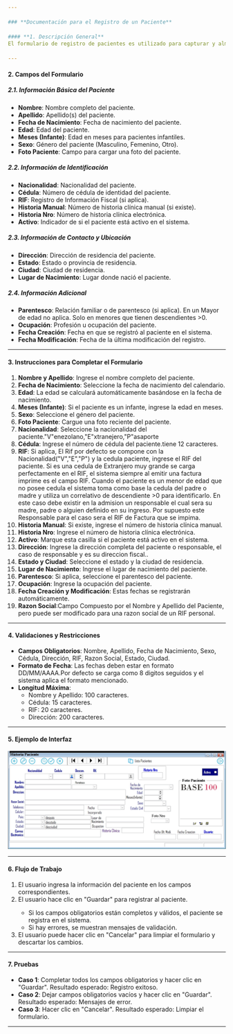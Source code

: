 ```yaml
---

### **Documentación para el Registro de un Paciente**

#### **1. Descripción General**
El formulario de registro de pacientes es utilizado para capturar y almacenar información detallada sobre cada paciente. Esta información es esencial para el seguimiento médico, la gestión de historias clínicas y la administración de servicios de salud.

---
```


#### **2. Campos del Formulario**

##### **2.1. Información Básica del Paciente**
- **Nombre**: Nombre completo del paciente.
- **Apellido**: Apellido(s) del paciente.
- **Fecha de Nacimiento**: Fecha de nacimiento del paciente.
- **Edad**: Edad del paciente.
- **Meses (Infante)**: Edad en meses para pacientes infantiles.
- **Sexo**: Género del paciente (Masculino, Femenino, Otro).
- **Foto Paciente**: Campo para cargar una foto del paciente.

##### **2.2. Información de Identificación**
- **Nacionalidad**: Nacionalidad del paciente.
- **Cédula**: Número de cédula de identidad del paciente.
- **RIF**: Registro de Información Fiscal (si aplica).
- **Historia Manual**: Número de historia clínica manual (si existe).
- **Historia Nro**: Número de historia clínica electrónica.
- **Activo**: Indicador de si el paciente está activo en el sistema.

##### **2.3. Información de Contacto y Ubicación**
- **Dirección**: Dirección de residencia del paciente.
- **Estado**: Estado o provincia de residencia.
- **Ciudad**: Ciudad de residencia.
- **Lugar de Nacimiento**: Lugar donde nació el paciente.

##### **2.4. Información Adicional**
- **Parentesco**: Relación familiar o de parentesco (si aplica). En un Mayor de edad no aplica. Solo en menores que tienen descendientes >0.
- **Ocupación**: Profesión u ocupación del paciente.
- **Fecha Creación**: Fecha en que se registró al paciente en el sistema.
- **Fecha Modificación**: Fecha de la última modificación del registro.

---

#### **3. Instrucciones para Completar el Formulario**

1. **Nombre y Apellido**: Ingrese el nombre completo del paciente.
2. **Fecha de Nacimiento**: Seleccione la fecha de nacimiento del calendario.
3. **Edad**: La edad se calculará automáticamente basándose en la fecha de nacimiento.
4. **Meses (Infante)**: Si el paciente es un infante, ingrese la edad en meses.
5. **Sexo**: Seleccione el género del paciente.
6. **Foto Paciente**: Cargue una foto reciente del paciente.
7. **Nacionalidad**: Seleccione la nacionalidad del paciente."V"enezolano,"E"xtranejero,"P"asaporte
8. **Cédula**: Ingrese el número de cédula del paciente.tiene 12 caracteres. 
9. **RIF**: Si aplica, El Rif por defecto se compone con la Nacionalidad("V","E","P") y la cedula paciente, ingrese el RIF del paciente.
	Si es una cedula de Extranjero muy grande se carga perfectamente en el RIF, el sistema siempre al emitir una factura imprime es el campo RIF.
	Cuando el paciente es un menor de edad que no posee cedula el sistema toma como base la cedula del padre o madre y utiliza un correlativo de descendiente >0 para identificarlo.
	En este caso debe existir en la admision un responsable el cual sera su madre, padre  o alguien definido en su ingreso.
	Por supuesto este Responsable para el caso sera el RIF de Factura que se impima.
11. **Historia Manual**: Si existe, ingrese el número de historia clínica manual.
12. **Historia Nro**: Ingrese el número de historia clínica electrónica.
13. **Activo**: Marque esta casilla si el paciente está activo en el sistema.
14. **Dirección**: Ingrese la dirección completa del paciente o responsable, el caso de responsable y es su direccion fiscal..
15. **Estado y Ciudad**: Seleccione el estado y la ciudad de residencia.
16. **Lugar de Nacimiento**: Ingrese el lugar de nacimiento del paciente.
17. **Parentesco**: Si aplica, seleccione el parentesco del paciente.
18. **Ocupación**: Ingrese la ocupación del paciente.
19. **Fecha Creación y Modificación**: Estas fechas se registrarán automáticamente.
18. **Razon Social**:Campo Compuesto por el Nombre y Apellido del Paciente, pero puede ser modificado para una razon social de un RIF personal.

---

#### **4. Validaciones y Restricciones**

- **Campos Obligatorios**: Nombre, Apellido, Fecha de Nacimiento, Sexo, Cédula, Dirección, RIF, Razon Social, Estado, Ciudad.
- **Formato de Fecha**: Las fechas deben estar en formato DD/MM/AAAA.Por defecto se carga como 8 digitos seguidos y el sistema aplica el formato mencionado.
- **Longitud Máxima**:
  - Nombre y Apellido: 100 caracteres.
  - Cédula: 15 caracteres.
  - RIF: 20 caracteres.
  - Dirección: 200 caracteres.

---

#### **5. Ejemplo de Interfaz**

![Historia Paciente](images/PACIENTES/CDatosPaciente.JPG)

---

#### **6. Flujo de Trabajo**

1. El usuario ingresa la información del paciente en los campos correspondientes.
2. El usuario hace clic en "Guardar" <F1> para registrar al paciente.
   - Si los campos obligatorios están completos y válidos, el paciente se registra en el sistema.
   - Si hay errores, se muestran mensajes de validación.
3. El usuario puede hacer clic en "Cancelar" para limpiar el formulario y descartar los cambios.

---

#### **7. Pruebas**

- **Caso 1**: Completar todos los campos obligatorios y hacer clic en "Guardar". Resultado esperado: Registro exitoso.
- **Caso 2**: Dejar campos obligatorios vacíos y hacer clic en "Guardar". Resultado esperado: Mensajes de error.
- **Caso 3**: Hacer clic en "Cancelar". Resultado esperado: Limpiar el formulario.

---
